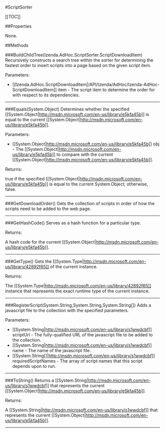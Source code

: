 #ScriptSorter

[[_TOC_]]

##Properties

None.


##Methods

###BuildChildTree(Izenda.AdHoc.ScriptSorter.ScriptDownloadItem)
 Recursively constructs a search tree within the sorter for determining the fastest order to insert scripts into a page based on the given script item. 

Parameters: 

* [[Izenda.AdHoc.ScriptDownloadItem|/API/Izenda/AdHoc/Izenda-AdHoc-ScriptDownloadItem]] item  - The script item to determine the order for with respect to its dependencies.






---


###Equals(System.Object)
Determines whether the specified [[System.Object|http://msdn.microsoft.com/en-us/library/e5kfa45b]] is equal to the current [[System.Object|http://msdn.microsoft.com/en-us/library/e5kfa45b]].

Parameters: 

* [[System.Object|http://msdn.microsoft.com/en-us/library/e5kfa45b]] obj  - The [[System.Object|http://msdn.microsoft.com/en-us/library/e5kfa45b]] to compare with the current [[System.Object|http://msdn.microsoft.com/en-us/library/e5kfa45b]].





Returns:

true if the specified [[System.Object|http://msdn.microsoft.com/en-us/library/e5kfa45b]] is equal to the current System.Object; otherwise, false.


---


###GetDownloadOrder()
 Gets the collection of scripts in order of how the scripts need to be added to the web page. 






---


###GetHashCode()
 Serves as a hash function for a particular type.  





Returns:

A hash code for the current [[System.Object|http://msdn.microsoft.com/en-us/library/e5kfa45b]].


---


###GetType()
Gets the [[System.Type|http://msdn.microsoft.com/en-us/library/42892f65]] of the current instance.





Returns:

The [[System.Type|http://msdn.microsoft.com/en-us/library/42892f65]] instance that represents the exact runtime type of the current instance.


---


###RegisterScript(System.String,System.String,System.String[])
 Adds a javascript file to the collection with the specified parameters. 

Parameters: 

* [[System.String|http://msdn.microsoft.com/en-us/library/s1wwdcbf]] scriptUrl  - The fully-qualified URL of the javascript file to be added to the collection.
* [[System.String|http://msdn.microsoft.com/en-us/library/s1wwdcbf]] name  - The name of the javascript file.
* [[System.String[]|http://msdn.microsoft.com/en-us/library/s1wwdcbf]] requiredScriptNames  - The array of script names that this script depends upon to run.






---


###ToString()
Returns a [[System.String|http://msdn.microsoft.com/en-us/library/s1wwdcbf]] that represents the current [[System.Object|http://msdn.microsoft.com/en-us/library/e5kfa45b]].





Returns:

A [[System.String|http://msdn.microsoft.com/en-us/library/s1wwdcbf]] that represents the current [[System.Object|http://msdn.microsoft.com/en-us/library/e5kfa45b]].


---


